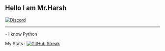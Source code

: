 ## Hello I am Mr.Harsh
[<img alt="Discord" src="https://img.shields.io/badge/Server-%237289DA.svg?&style=for-the-badge&logo=discord&logoColor=white"/>](https://discord.gg/qZVhGXfQE9)

<hr>
- I know Python

My Stats : 
[![GitHub Streak](https://github-readme-streak-stats.herokuapp.com/?user=Noob-Coder-69-codes)](https://git.io/streak-stats)
<!---
?Noob-Coder-69-codes/Noob-Coder-69-codes is a ✨ special ✨ repository because its `README.md` (this file) appears on your GitHub profile.
You can click the Preview link to take a look at your changes.
--->
